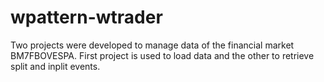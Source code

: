 # wpattern-wtrader

Two projects were developed to manage data of the financial market BM7FBOVESPA. First project is used to load data and the other to retrieve split and inplit events.
